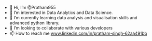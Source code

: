 - 👋 Hi, I’m @Pratham955
- 👀 I’m interested in Data Analytics and Data Science.
- 🌱 I’m currently learning data analysis and visualisation skills and advanced python library.
- 💞️ I’m looking to collaborate with various developers
- 📫 How to reach me www.linkedin.com/in/pratham-singh-62aa491bb

<!---
Pratham955/Pratham955 is a ✨ special ✨ repository because its `README.md` (this file) appears on your GitHub profile.
You can click the Preview link to take a look at your changes.
--->

